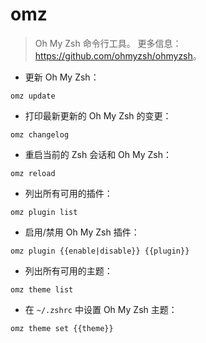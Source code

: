 # omz

> Oh My Zsh 命令行工具。
> 更多信息：<https://github.com/ohmyzsh/ohmyzsh>。

- 更新 Oh My Zsh：

`omz update`

- 打印最新更新的 Oh My Zsh 的变更：

`omz changelog`

- 重启当前的 Zsh 会话和 Oh My Zsh：

`omz reload`

- 列出所有可用的插件：

`omz plugin list`

- 启用/禁用 Oh My Zsh 插件：

`omz plugin {{enable|disable}} {{plugin}}`

- 列出所有可用的主题：

`omz theme list`

- 在 `~/.zshrc` 中设置 Oh My Zsh 主题：

`omz theme set {{theme}}`